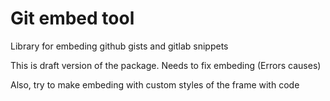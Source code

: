 # Git embed tool
Library for embeding github gists and gitlab snippets

This is draft version of the package.
Needs to fix embeding (Errors causes)

Also, try to make embeding with custom styles of the frame with code
